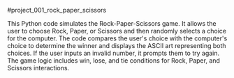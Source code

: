 #project_001_rock_paper_scissors

This Python code simulates the Rock-Paper-Scissors game. It allows the user to choose Rock, Paper, or Scissors and then randomly selects a choice for the computer. The code compares the user's choice with the computer's choice to determine the winner and displays the ASCII art representing both choices. If the user inputs an invalid number, it prompts them to try again. The game logic includes win, lose, and tie conditions for Rock, Paper, and Scissors interactions.

